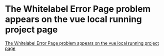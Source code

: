 # The Whitelabel Error Page problem appears on the vue local running project page
[The Whitelabel Error Page problem appears on the vue local running project page](https://aiwithcloud.com/2022/09/19/the_whitelabel_error_page_problem_appears_on_the_vue_local_running_project_page/)